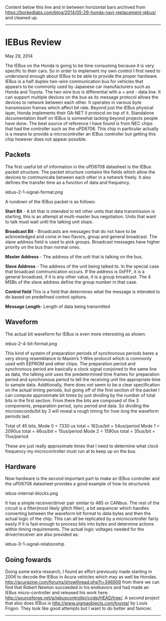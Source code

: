 Content below this line and in between horizontal bars archived from <https://borkedlabs.com/blog/2014/05-29-honda-navi-replacement-iebus/> and cleaned up.

---

# IEBus Review
May 29, 2014

The IEBus on the Honda is going to be time consuming because it is very specific to their cars. 
So in order to implement my own control I first need to understand enough about IEBus to be 
able to provide the proper hardware. IEBus is a half duplex two-wire communication bus for vehicles
that appears to be commonly used by Japanese car manufacturers such as Honda and Toyota.
The two wire bus is differential with a + and - data line. It can support multiple devices
on the bus as its message protocol allows the devices to network between each other. It operates
in various byte transmission frames which affect bit rate. Beyond just the IEBus physical layer,
Honda implements their GA-NET II protocol on top of it. Standalone documentation itself on IEBus
is somewhat lacking beyond projects people have done. The best source of reference I have found
is from NEC chips that had the controller such as the uPD6708. This chip in particular actually
is a means to provide a microcontroller an IEBus controller but getting this chip however does
not appear possible.

## Packets

The first useful bit of information in the uPD6708 datasheet is the IEBus packet structure.
The packet structure contains the fields which allow the devices to communicate between each
other in a network freely. It also defines the transfer time as a function of data and frequency.

iebus-2-1-signal-format.png

A rundown of the IEBus packet is as follows:

**Start Bit** - A bit that is intended to tell other units that data transmission is starting,
this is an attempt at multi-master bus negotiation. Units that want to talk must wait until the talking unit stops.

**Broadcast Bit** - Broadcasts are messages that do not have to be acknowledged and come in two flavors,
group and general broadcast. The slave address field is used to pick groups. Broadcast messages have higher priority on the bus than normal ones.

**Master Address** - The address of the unit that is talking on the bus.

**Slave Address** - The address of the unit being talked to. In the special case that broadcast communication occurs.
If the address is 0xFFF, it is a general broadcast, if it is any other value, it is a group broadcast. The 4 MSBs
of the slave address define the group number in that case.

**Control field** This is a field that determines what the message is intended to do based on predefined control options.

**Message Length**- Length of data being transmitted

## Waveform

The actual bit waveform for IEBus is even more interesting as shown:

iebus-2-4-bit-format.png

This kind of system of preparation periods of synchronous periods bares a very strong resemblance to
Maxim’s 1-Wire protocol which is commonly used with EEPROM and other chips. The preparation period and
synchronous period are basically a clock signal conjoined to the same line as data, the talking unit uses
the predetermined time frames for preparation period and synchronous period to tell the receiving unit the
appropriate time to sample data. Additionally, there does not seem to be a clear specification on the actual
timing periods, but going off of the first section of the packet I can compute approximate bit times by just
dividing by the number of total bits in the first section. From there the bits are composed of the 3 components,
preparation period, sync period and data. So dividing the microseconds/bit by 3 will reveal a rough timing
for how long the waveform periods last.

Total of 45 bits, Mode 0 = 7330 us total = 162us/bit = 54us/period Mode 1 = 2090us total = 46us/bit = 15us/period Mode 2 = 1590us total = 35us/bit = 11us/period

These are just really approximate times that I need to determine what clock frequency my microcontroller must run at to keep up on the bus.

## Hardware

Now hardware is the second important part to make an IEBus controller and the uPD6708 datasheet provides a good example of how its structured.

iebus-internal-blocks.png

It has a simple receiver/driver pair similar to 485 or CANbus. The rest of the circuit is a filter(most likely glitch filter),
a bit sequencer which handles converting between the waveform bit format to data bytes and then the actual logic of the chip.
This can all be replicated by a microcontroller fairly easily if it is fast enough to process bits into bytes and determine
actions within timing requirements. The actual logic voltages needed for the driver/receiver are also provided as:

iebus-3-1-signal-relationship
## Going fowards

Doing some extra research, I found an effort previously made starting in 2006 to decode the
IEBus in Acura vehicles which may as well be Hondas. <http://acurazine.com/forums/showthread.php?t=346909>
from there we can find that Robert Newton succeeded in his endeavors and had made an IEBus micro-controller
and released his work here: <http://sourceforge.net/p/iebuscontroller/code/HEAD/tree/>.
A second project that also does IEBus is <http://www.sigmaobjects.com/toyota/> by Louis Frigon.
They look like good attempts but I want to do better and fanicier.


---
